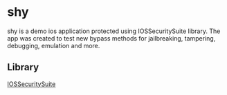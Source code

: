 # shy

shy is a demo ios application protected using IOSSecuritySuite library. The app was created to test new bypass methods for jailbreaking, tampering, debugging, emulation and more.

## Library

[IOSSecuritySuite](https://github.com/securing/IOSSecuritySuite)


